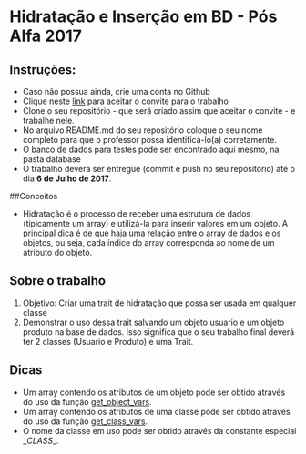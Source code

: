 # Hidratação e Inserção em BD - Pós Alfa 2017

## Instruções:
* Caso não possua ainda, crie uma conta no Github
* Clique neste [link](https://classroom.github.com/assignment-invitations/e5bc51428211f8a2b278e11630eab1e7) para aceitar o convite para o trabalho
* Clone o seu repositório - que será criado assim que aceitar o convite - e trabalhe nele.
* No arquivo README.md do seu repositório coloque o seu nome completo para que o professor possa identificá-lo(a) corretamente.
* O banco de dados para testes pode ser encontrado aqui mesmo, na pasta database
* O trabalho deverá ser entregue (commit e push no seu repositório) até o dia **6 de Julho de 2017**.

##Conceitos

* Hidratação é o processo de receber uma estrutura de dados (tipicamente um array) e utilizá-la para inserir valores em um objeto. A principal dica é de que haja uma relação entre o array de dados e os objetos, ou seja, cada índice do array corresponda ao nome de um atributo do objeto.

## Sobre o trabalho
1.  Objetivo: Criar uma trait de hidratação que possa ser usada em qualquer classe
1. Demonstrar o uso dessa trait salvando um objeto usuario e um objeto produto na base de dados. Isso significa que o seu trabalho final deverá ter 2 classes (Usuario e Produto) e uma Trait.

## Dicas

* Um array contendo os atributos de um objeto pode ser obtido através do uso da função [get_object_vars](http://php.net/manual/en/function.get-object-vars.php).
* Um array contendo os atributos de uma classe pode ser obtido através do uso da função [get_class_vars](http://php.net/manual/en/function.get-class-vars.php).
* O nome da classe em uso pode ser obtido através da constante especial \__CLASS__.